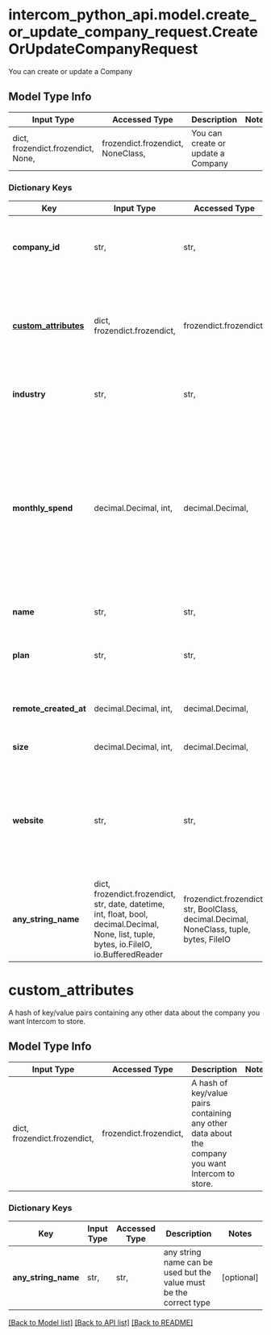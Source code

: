 # intercom_python_api.model.create_or_update_company_request.CreateOrUpdateCompanyRequest

You can create or update a Company

## Model Type Info
Input Type | Accessed Type | Description | Notes
------------ | ------------- | ------------- | -------------
dict, frozendict.frozendict, None,  | frozendict.frozendict, NoneClass,  | You can create or update a Company | 

### Dictionary Keys
Key | Input Type | Accessed Type | Description | Notes
------------ | ------------- | ------------- | ------------- | -------------
**company_id** | str,  | str,  | The company id you have defined for the company. Can&#x27;t be updated | [optional] 
**[custom_attributes](#custom_attributes)** | dict, frozendict.frozendict,  | frozendict.frozendict,  | A hash of key/value pairs containing any other data about the company you want Intercom to store. | [optional] 
**industry** | str,  | str,  | The industry that this company operates in. | [optional] 
**monthly_spend** | decimal.Decimal, int,  | decimal.Decimal,  | How much revenue the company generates for your business. Note that this will truncate floats. i.e. it only allow for whole integers, 155.98 will be truncated to 155. Note that this has an upper limit of 2**31-1 or 2147483647.. | [optional] 
**name** | str,  | str,  | The name of the Company | [optional] 
**plan** | str,  | str,  | The name of the plan you have associated with the company. | [optional] 
**remote_created_at** | decimal.Decimal, int,  | decimal.Decimal,  | The time the company was created by you. | [optional] 
**size** | decimal.Decimal, int,  | decimal.Decimal,  | The number of employees in this company. | [optional] 
**website** | str,  | str,  | The URL for this company&#x27;s website. Please note that the value specified here is not validated. Accepts any string. | [optional] 
**any_string_name** | dict, frozendict.frozendict, str, date, datetime, int, float, bool, decimal.Decimal, None, list, tuple, bytes, io.FileIO, io.BufferedReader | frozendict.frozendict, str, BoolClass, decimal.Decimal, NoneClass, tuple, bytes, FileIO | any string name can be used but the value must be the correct type | [optional]

# custom_attributes

A hash of key/value pairs containing any other data about the company you want Intercom to store.

## Model Type Info
Input Type | Accessed Type | Description | Notes
------------ | ------------- | ------------- | -------------
dict, frozendict.frozendict,  | frozendict.frozendict,  | A hash of key/value pairs containing any other data about the company you want Intercom to store. | 

### Dictionary Keys
Key | Input Type | Accessed Type | Description | Notes
------------ | ------------- | ------------- | ------------- | -------------
**any_string_name** | str,  | str,  | any string name can be used but the value must be the correct type | [optional] 

[[Back to Model list]](../../README.md#documentation-for-models) [[Back to API list]](../../README.md#documentation-for-api-endpoints) [[Back to README]](../../README.md)

